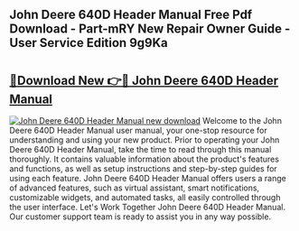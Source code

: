 ## John Deere 640D Header Manual Free Pdf Download - Part-mRY New Repair Owner Guide - User Service Edition 9g9Ka

# <h2><a href="http://bc87506.oget.top/?id=John+Deere+640D+Header+Manual">🔗Download New 👉🔴 John Deere 640D Header Manual</a></h2>

[![John Deere 640D Header Manual new download](https://i.imgur.com/5g1atiW.png)](http://bc87506.oget.top/?id=John+Deere+640D+Header+Manual)
Welcome to the John Deere 640D Header Manual user manual, your one-stop resource for understanding and using your new product. Prior to operating your John Deere 640D Header Manual, take the time to read through this manual thoroughly. It contains valuable information about the product's features and functions, as well as setup instructions and step-by-step guides for using each feature. John Deere 640D Header Manual offers users a range of advanced features, such as virtual assistant, smart notifications, customizable widgets, and automated tasks, all easily controlled through the user interface. Let's Work Together John Deere 640D Header Manual. Our customer support team is ready to assist you in any way possible.
